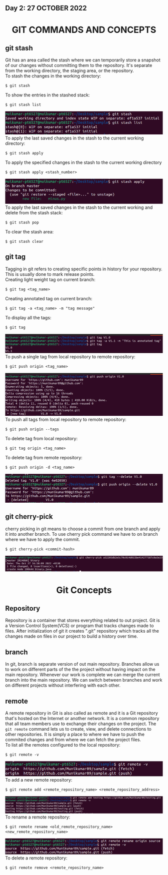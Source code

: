 ## Day 2: 27 OCTOBER 2022
<h1 align="center">GIT COMMANDS AND CONCEPTS</h1>  

## git stash  
Git has an area called the stash where we can temporarily store a snapshot of our changes without committing them to the repository. It's separate from the working directory, the staging area, or the repository.  
To stash the changes in the working directory:  
```
$ git stash
```
To show the entries in the stashed stack:  
```
$ git stash list
```
!['git stash']('/../images/git_stash1.png)  
To apply the last saved changes in the stash to the current working directory:  
```
$ git stash apply
```
To apply the specified changes in the stash to the current working directory
```
$ git stash apply <stash_number>
```
!['git stash_number']('/../images/git_stash2.png)  
To apply the last saved changes in the stash to the current working and delete from the stash stack:
```
$ git stash pop
```
To clear the stash area:  
```
$ git stash clear
```
## git tag  
Tagging in git refers to creating specific points in history for your repository. This is usually done to mark release points.  
Creating light weight tag on current branch:  
```
$ git tag <tag_name>
```
Creating annotated tag on current branch:
```
$ git tag -a <tag_name> -m "tag message"
```
To display all the tags:  
```
$ git tag
```
!['git tag']('/../images/tag1.png)  
To push a single tag from local repository to remote repository:  
```
$ git push origin <tag_name>
```
!['git stash_number']('/../images/tag2.png)  
To push all tags from local repository to remote repository:  
```
$ git push origin --tags
```
To delete tag from local repository:  
``` 
$ git tag origin <tag_name>
```
To delete tag from remote repository:  
```
$ git push origin -d <tag_name>
```
!['git stash_number']('/../images/tag3.png)  
## git cherry-pick  
cherry picking in git means to choose a commit from one branch and apply it into another branch. To use cherry pick command we have to on branch where we have to apply the commit.  
```
$ git cherry-pick <commit-hash>
```
!['git cherry-pick]('/../images/cherry_pick.png)  
<h1 align="center">Git Concepts</h1>  

## Repository
Repository is a container that stores everything related to out project. Git is a Version Control System(VCS) or program that tracks changes made to files. After initialization of git it creates ".git" repository which tracks all the changes made on files in our project to build a history over time.  
## branch  
In git, branch is separate version of out main repository. Branches allow us to work on different parts of the the project without having impact on the main repository. Whenever our work is complete we can merge the current branch into the main repository. We can switch between branches and work on different projects without interfering with each other.  
## remote
A remote repository in Git is also called as remote and it is a Git repository that's hosted on the Internet or another network. It is a common repository that all team members use to exchange their changes on the project. The `git remote` command lets us to create, view, and delete connections to other repositories. It is simply a place to where we have to push the commited changes and from where we can fetch the project files.  
To list all the remotes configured to the local repository:  
```
$ git remote -v
```
!['git remote list'](images/remote1.png)  
To add a new remote repository:  
```
$ git remote add <remote_repository_name> <remote_repository_address>
```
!['git remote add'](images/remote3.png)  
To rename a remote repository:  
```
$ git remote rename <old_remote_repository_name> <new_remote_repository_name>
```
!['git remote add'](images/remote2.png)  
To delete a remote repository:
```
$ git remote remove <remote_repository_name>
```
